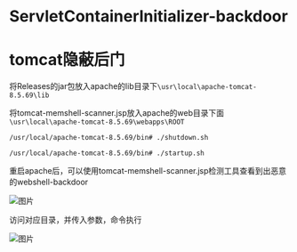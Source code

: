 # ServletContainerInitializer-backdoor

# tomcat隐蔽后门

将Releases的jar包放入apache的lib目录下`\usr\local\apache-tomcat-8.5.69\lib`

将tomcat-memshell-scanner.jsp放入apache的web目录下面`\usr\local\apache-tomcat-8.5.69\webapps\ROOT`

`/usr/local/apache-tomcat-8.5.69/bin# ./shutdown.sh`

`/usr/local/apache-tomcat-8.5.69/bin# ./startup.sh`

重启apache后，可以使用tomcat-memshell-scanner.jsp检测工具查看到出恶意的webshell-backdoor

![图片](https://user-images.githubusercontent.com/51915181/134882976-bc2ae791-5e62-4244-beea-5d08270b7cd0.png)

访问对应目录，并传入参数，命令执行

![图片](https://user-images.githubusercontent.com/51915181/134883130-5a59028a-be33-42db-b38f-050f98705cd0.png)
